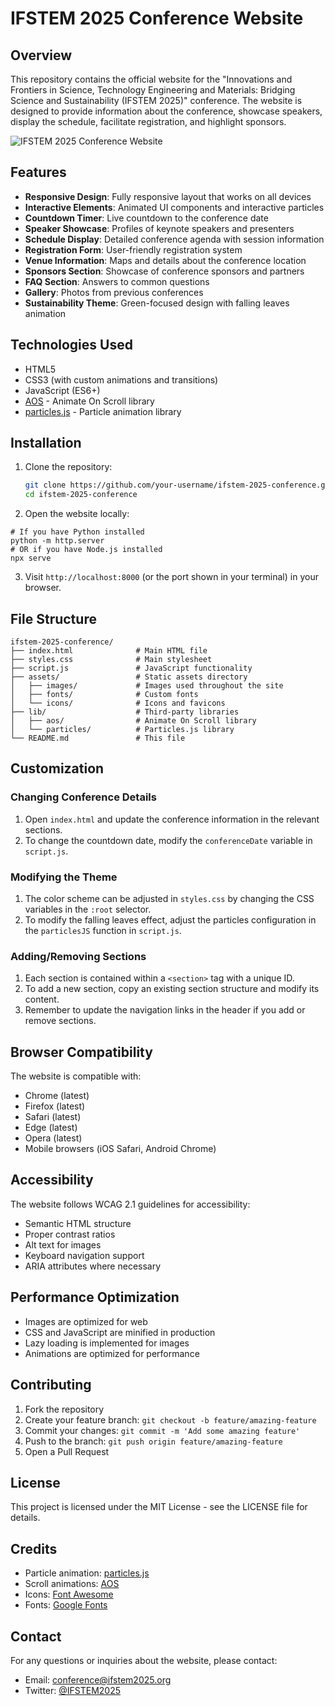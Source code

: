 # IFSTEM 2025 Conference Website

## Overview

This repository contains the official website for the "Innovations and Frontiers in Science, Technology Engineering and Materials: Bridging Science and Sustainability (IFSTEM 2025)" conference. The website is designed to provide information about the conference, showcase speakers, display the schedule, facilitate registration, and highlight sponsors.

![IFSTEM 2025 Conference Website](screenshot.png)

## Features

- **Responsive Design**: Fully responsive layout that works on all devices
- **Interactive Elements**: Animated UI components and interactive particles
- **Countdown Timer**: Live countdown to the conference date
- **Speaker Showcase**: Profiles of keynote speakers and presenters
- **Schedule Display**: Detailed conference agenda with session information
- **Registration Form**: User-friendly registration system
- **Venue Information**: Maps and details about the conference location
- **Sponsors Section**: Showcase of conference sponsors and partners
- **FAQ Section**: Answers to common questions
- **Gallery**: Photos from previous conferences
- **Sustainability Theme**: Green-focused design with falling leaves animation

## Technologies Used

- HTML5
- CSS3 (with custom animations and transitions)
- JavaScript (ES6+)
- [AOS](https://michalsnik.github.io/aos/) - Animate On Scroll library
- [particles.js](https://vincentgarreau.com/particles.js/) - Particle animation library

## Installation

1. Clone the repository:
   ```bash
   git clone https://github.com/your-username/ifstem-2025-conference.git
   cd ifstem-2025-conference

2. Open the website locally:
  ```shellscript
  # If you have Python installed
  python -m http.server
  # OR if you have Node.js installed
  npx serve
  ```

3. Visit `http://localhost:8000` (or the port shown in your terminal) in your browser.

## File Structure

```plaintext
ifstem-2025-conference/
├── index.html              # Main HTML file
├── styles.css              # Main stylesheet
├── script.js               # JavaScript functionality
├── assets/                 # Static assets directory
│   ├── images/             # Images used throughout the site
│   ├── fonts/              # Custom fonts
│   └── icons/              # Icons and favicons
├── lib/                    # Third-party libraries
│   ├── aos/                # Animate On Scroll library
│   └── particles/          # Particles.js library
└── README.md               # This file
```

## Customization

### Changing Conference Details

1. Open `index.html` and update the conference information in the relevant sections.
2. To change the countdown date, modify the `conferenceDate` variable in `script.js`.


### Modifying the Theme

1. The color scheme can be adjusted in `styles.css` by changing the CSS variables in the `:root` selector.
2. To modify the falling leaves effect, adjust the particles configuration in the `particlesJS` function in `script.js`.


### Adding/Removing Sections

1. Each section is contained within a `<section>` tag with a unique ID.
2. To add a new section, copy an existing section structure and modify its content.
3. Remember to update the navigation links in the header if you add or remove sections.




## Browser Compatibility

The website is compatible with:

- Chrome (latest)
- Firefox (latest)
- Safari (latest)
- Edge (latest)
- Opera (latest)
- Mobile browsers (iOS Safari, Android Chrome)


## Accessibility

The website follows WCAG 2.1 guidelines for accessibility:

- Semantic HTML structure
- Proper contrast ratios
- Alt text for images
- Keyboard navigation support
- ARIA attributes where necessary


## Performance Optimization

- Images are optimized for web
- CSS and JavaScript are minified in production
- Lazy loading is implemented for images
- Animations are optimized for performance


## Contributing

1. Fork the repository
2. Create your feature branch: `git checkout -b feature/amazing-feature`
3. Commit your changes: `git commit -m 'Add some amazing feature'`
4. Push to the branch: `git push origin feature/amazing-feature`
5. Open a Pull Request


## License

This project is licensed under the MIT License - see the LICENSE file for details.

## Credits

- Particle animation: [particles.js](https://vincentgarreau.com/particles.js/)
- Scroll animations: [AOS](https://michalsnik.github.io/aos/)
- Icons: [Font Awesome](https://fontawesome.com/)
- Fonts: [Google Fonts](https://fonts.google.com/)


## Contact

For any questions or inquiries about the website, please contact:

- Email: [conference@ifstem2025.org](mailto:conference@ifstem2025.org)
- Twitter: [@IFSTEM2025](https://twitter.com/IFSTEM2025)

